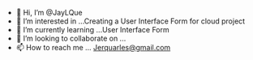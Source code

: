 - 👋 Hi, I’m @JayLQue
- 👀 I’m interested in ...Creating a User Interface Form for cloud project
- 🌱 I’m currently learning ...User Interface Form
- 💞️ I’m looking to collaborate on ...
- 📫 How to reach me ... Jerquarles@gmail.com

<!---
JayLQue/JayLQue is a ✨ special ✨ repository because its `README.md` (this file) appears on your GitHub profile.
You can click the Preview link to take a look at your changes.
--->
